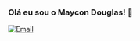 ### Olá eu sou o Maycon Douglas! 👋

[![Email](https://img.shields.io/badge/Gmail-D14836?style=for-the-badge&logo=gmail&logoColor=white)](https://mayconxrz@gmail.com)
